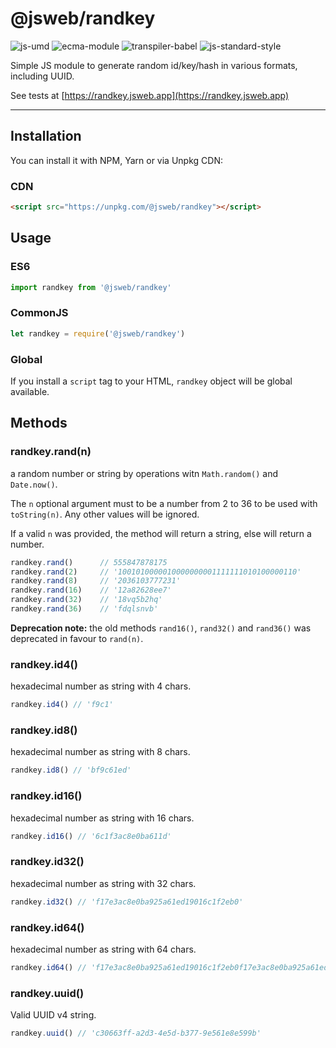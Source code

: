 # @jsweb/randkey

![js-umd](https://img.shields.io/badge/js-umd-green.svg?style=for-the-badge)
![ecma-module](https://img.shields.io/badge/ecma-module-green.svg?style=for-the-badge)
![transpiler-babel](https://img.shields.io/badge/transpiler-babel-green.svg?style=for-the-badge)
![js-standard-style](https://img.shields.io/badge/code%20style-standard-green.svg?style=for-the-badge)

Simple JS module to generate random id/key/hash in various formats, including UUID.

See tests at [https://randkey.jsweb.app](https://randkey.jsweb.app)

***

## Installation

You can install it with NPM, Yarn or via Unpkg CDN:

### CDN

```html
<script src="https://unpkg.com/@jsweb/randkey"></script>
```

## Usage

### ES6

```javascript
import randkey from '@jsweb/randkey'
```

### CommonJS

```javascript
let randkey = require('@jsweb/randkey')
```

### Global

If you install a `script` tag to your HTML, `randkey` object will be global available.

## Methods

### randkey.rand(n)

a random number or string by operations witn `Math.random()` and `Date.now()`.

The `n` optional argument must to be a number from 2 to 36 to be used with `toString(n)`. Any other values will be ignored.

If a valid `n` was provided, the method will return a string, else will return a number.

```javascript
randkey.rand()      // 555847878175
randkey.rand(2)     // '1001010000010000000001111111010100000110'
randkey.rand(8)     // '2036103777231'
randkey.rand(16)    // '12a82628ee7'
randkey.rand(32)    // '18vq5b2hq'
randkey.rand(36)    // 'fdqlsnvb'
```

**Deprecation note:** the old methods `rand16()`, `rand32()` and `rand36()` was deprecated in favour to `rand(n)`.

### randkey.id4()

hexadecimal number as string with 4 chars.

```javascript
randkey.id4() // 'f9c1'
```

### randkey.id8()

hexadecimal number as string with 8 chars.

```javascript
randkey.id8() // 'bf9c61ed'
```

### randkey.id16()

hexadecimal number as string with 16 chars.

```javascript
randkey.id16() // '6c1f3ac8e0ba611d'
```

### randkey.id32()

hexadecimal number as string with 32 chars.

```javascript
randkey.id32() // 'f17e3ac8e0ba925a61ed19016c1f2eb0'
```

### randkey.id64()

hexadecimal number as string with 64 chars.

```javascript
randkey.id64() // 'f17e3ac8e0ba925a61ed19016c1f2eb0f17e3ac8e0ba925a61ed19016c1f2eb0'
```

### randkey.uuid()

Valid UUID v4 string.

```javascript
randkey.uuid() // 'c30663ff-a2d3-4e5d-b377-9e561e8e599b'
```
